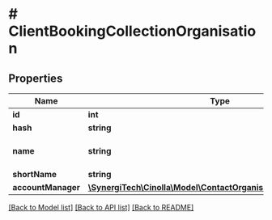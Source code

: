 # # ClientBookingCollectionOrganisation

## Properties

Name | Type | Description | Notes
------------ | ------------- | ------------- | -------------
**id** | **int** |  |
**hash** | **string** |  | [optional]
**name** | **string** |  | [optional] [default to '']
**shortName** | **string** |  | [optional]
**accountManager** | [**\SynergiTech\Cinolla\Model\ContactOrganisationAccountManager**](ContactOrganisationAccountManager.md) |  | [optional]

[[Back to Model list]](../../README.md#models) [[Back to API list]](../../README.md#endpoints) [[Back to README]](../../README.md)
